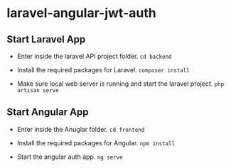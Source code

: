 # laravel-angular-jwt-auth

## Start Laravel App
* Enter inside the laravel API project folder. 
`cd backend`

* Install the required packages for Laravel.
`composer install`

* Make sure local web server is running and start the laravel project. 
`php artisan serve`


## Start Angular App
* Enter inside the Anuglar folder. 
`cd frontend`

* Install the required packages for Angular.
`npm install`

* Start the angular auth app. 
`ng serve`
